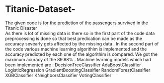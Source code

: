 # Titanic-Dataset-
The given code is for the prediction of the passengers survived in the Titanic Disaster  
As there is lot of missing data is there so in the first part of the code data preprocessing is done so that best predication can be made as the accuracy sevearly gets affected by the missing data . 
In the second part of the code various machine learning algorithim is implemented and the accuracy predicted by each one of the algorithim is compared. We got the maximum acuracy of the 89.88% . 
Machine learning models which had been implemented are : 
DecisionTreeClassifier
AdaBoostClassifier
LogisticRegression
GradientBoostingClassifier
RandomForestClassifier
XGBClassifier
KNeighborsClassifier
VotingClassifier
